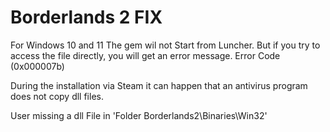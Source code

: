 # Borderlands 2 FIX

For Windows 10 and 11 The gem wil not Start from Luncher.
But if you try to access the file directly, you will get an error message. Error Code (0x000007b)

During the installation via Steam it can happen that an antivirus program does not copy dll files.

User missing a dll File in 'Folder Borderlands2\Binaries\Win32\'


